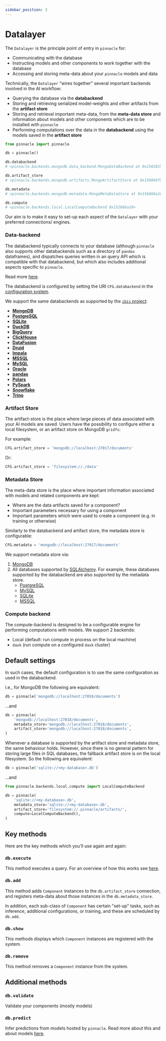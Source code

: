 ```yaml
---
sidebar_position: 3
---
```


# Datalayer

The `Datalayer` is the principle point of entry in `pinnacle` for:

- Communicating with the database
- Instructing models and other components to work together with the database
- Accessing and storing meta-data about your `pinnacle` models and data

Technically, the `Datalayer` "wires together" several important backends involved in the AI workflow:

- Querying the database via the **databackend**
- Storing and retrieving serialized model-weights and other artifacts from the **artifact store**
- Storing and retrieval important meta-data, from the **meta-data store** and information about models and other components which are to be installed with `pinnacle`
- Performing computations over the data in the **databackend** using the models saved in the **artifact store**

```python
from pinnacle import pinnacle

db = pinnacle()

db.databackend
# <pinnacle.backends.mongodb.data_backend.MongoDataBackend at 0x1562815d0>

db.artifact_store
# <pinnacle.backends.mongodb.artifacts.MongoArtifactStore at 0x156869f50>

db.metadata
# <pinnacle.backends.mongodb.metadata.MongoMetaDataStore at 0x156866a10>

db.compute
# <pinnacle.backends.local.LocalComputeBackend 0x152866a10>
```

Our aim is to make it easy to set-up each aspect of the `Datalayer` with your preferred
connections/ engines.

### Data-backend

The databackend typically connects to your database (although `pinnacle` also supports other databackends such as a directory of `pandas` dataframes), 
and dispatches queries written in an query API which is compatible with that databackend, but which also includes additional aspects
specific to `pinnacle`.

Read more [here](../data_integrations/supported_query_APIs.md).

The databackend is configured by setting the URI `CFG.databackend` in the [configuration system](../setup/configuration.md).

We support the same databackends as supported by the [`ibis` project](https://ibis-project.org/):

- [**MongoDB**](https://www.mongodb.com/)
- [**PostgreSQL**](https://www.postgresql.org/)
- [**SQLite**](https://www.sqlite.org/index.html)
- [**DuckDB**](https://duckdb.org/)
- [**BigQuery**](https://cloud.google.com/bigquery)
- [**ClickHouse**](https://clickhouse.com/)
- [**DataFusion**](https://arrow.apache.org/datafusion/)
- [**Druid**](https://druid.apache.org/)
- [**Impala**](https://impala.apache.org/)
- [**MSSQL**](https://www.microsoft.com/en-us/sql-server/)
- [**MySQL**](https://www.mysql.com/)
- [**Oracle**](https://www.oracle.com/database/)
- [**pandas**](https://pandas.pydata.org/)
- [**Polars**](https://www.pola.rs/)
- [**PySpark**](https://spark.apache.org/docs/3.3.1/api/python/index.html)
- [**Snowflake**](https://www.snowflake.com/en/)
- [**Trino**](https://trino.io/)

### Artifact Store

The artifact-store is the place where large pieces of data associated with your AI models are saved.
Users have the possibility to configure either a local filesystem, or an artifact store on MongoDB `gridfs`:

For example:

```python
CFG.artifact_store = 'mongodb://localhost:27017/documents'
```

Or:

```python
CFG.artifact_store = 'filesystem://./data'
```

### Metadata Store

The meta-data store is the place where important information associated with models and 
related components are kept:

- Where are the data artifacts saved for a component?
- Important parameters necessary for using a component
- Important parameters which were used to create a component (e.g. in training or otherwise)

Similarly to the databackend and artifact store, the metadata store is configurable:

```python
CFG.metadata = 'mongodb://localhost:27017/documents'
```

We support metadata store via:

1. [MongoDB](https://www.mongodb.com/)
1. All databases supported by [SQLAlchemy](https://www.sqlalchemy.org/).
   For example, these databases supported by the databackend are also supported by the metadata store.
   - [PostgreSQL](https://www.postgresql.org/)
   - [MySQL](https://www.mysql.com/)
   - [SQLite](https://www.sqlite.org/)
   - [MSSQL](https://www.microsoft.com/en-us/sql-server/sql-server-downloads)


### Compute backend

The compute-backend is designed to be a configurable engine for performing computations with models.
We support 2 backends:

- Local (default: run compute in process on the local machine)
- `dask` (run compute on a configured `dask` cluster)

## Default settings

In such cases, the default configuration is to use the same configuration as used in the 
databackend.

I.e., for MongoDB the following are equivalent:

```python
db = pinnacle('mongodb://localhost:27018/documents')
```

...and

```python
db = pinnacle(
    'mongodb://localhost:27018/documents',
    metadata_store='mongodb://localhost:27018/documents',
    artifact_store='mongodb://localhost:27018/documents',
)
```

Whenever a database is supported by the artifact store and metadata store, 
the same behaviour holds. However, since there is no general pattern
for storing large files in SQL databases, the fallback artifact store
is on the local filesystem. So the following are equivalent:

```python
db = pinnacle('sqlite://<my-database>.db')
```

...and

```python
from pinnacle.backends.local.compute import LocalComputeBackend

db = pinnacle(
    'sqlite://<my-database>.db',
    metadata_store='sqlite://<my-database>.db',
    artifact_store='filesystem://.pinnacle/artifacts/',
    compute=LocalComputeBackend(),
)
```

## Key methods

Here are the key methods which you'll use again and again:

### `db.execute`

This method executes a query. For an overview of how this works see [here](../data_integrations/supported_query_APIs.md).

### `db.add`

This method adds `Component` instances to the `db.artifact_store` connection, and registers meta-data
about those instances in the `db.metadata_store`.

In addition, each sub-class of `Component` has certain "set-up" tasks, such as inference, additional configurations, 
or training, and these are scheduled by `db.add`.

<!-- See [here]() for more information about the `Component` class and it's descendants. -->

### `db.show`

This methods displays which `Component` instances are registered with the system.

### `db.remove`

This method removes a `Component` instance from the system.

## Additional methods

### `db.validate`

Validate your components (mostly models)

### `db.predict`

Infer predictions from models hosted by `pinnacle`. Read more about this and about models [here](../walkthrough/apply_models.md).
